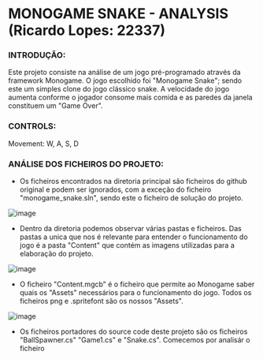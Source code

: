 # MONOGAME SNAKE - ANALYSIS (Ricardo Lopes: 22337)

### INTRODUÇÃO:
  Este projeto consiste na análise de um jogo pré-programado através da framework Monogame. O jogo escolhido foi "Monogame Snake"; sendo este um simples clone do jogo clássico snake. A     velocidade do jogo aumenta conforme o jogador   consome mais comida e as paredes da janela constituem um "Game Over".

### CONTROLS:
  Movement: W, A, S, D

### ANÁLISE DOS FICHEIROS DO PROJETO:
  - Os ficheiros encontrados na diretoria principal são ficheiros do github original e podem ser ignorados, com a exceção do ficheiro "monogame_snake.sln", sendo este o ficheiro de solução do projeto.
  
  ![image](https://github.com/initializedentity/Monogame-Analysis/assets/167578514/bbeab16e-a819-45b7-a274-7139fb8b4c31)
  
  - Dentro da diretoria podemos observar várias pastas e ficheiros. Das pastas a unica que nos é relevante para entender o funcionamento do jogo é a pasta "Content" que contém as imagens utilizadas para a elaboração do projeto.
  
  ![image](https://github.com/initializedentity/Monogame-Analysis/assets/167578514/a05b11ae-2c7c-4ccc-8c12-ec4019f919c1)
  
  - O ficheiro "Content.mgcb" é o ficheiro que permite ao Monogame saber quais os "Assets" necessários para o funcionamento do jogo. Todos os ficheiros png e .spritefont são os nossos "Assets".
  
  ![image](https://github.com/initializedentity/Monogame-Analysis/assets/167578514/ddf84c86-56c7-4c4d-9e1c-61721e7f21f4)
  
  - Os ficheiros portadores do source code deste projeto são os ficheiros "BallSpawner.cs" "Game1.cs" e "Snake.cs". Comecemos por analisár o ficheiro 
